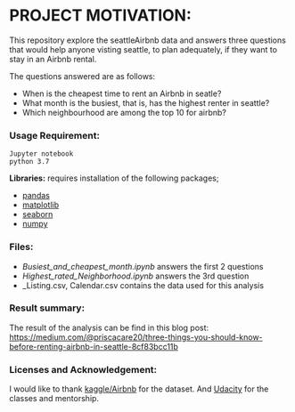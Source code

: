 # PROJECT MOTIVATION:
This repository explore the seattleAirbnb data and answers three questions that would help anyone visting seattle, to plan adequately, if they want to stay in an Airbnb rental.

The questions answered are as follows:

* When is the cheapest time to rent an Airbnb in seatle?
* What month is the busiest, that is, has the highest renter in seattle?
* Which neighbourhood are among the top 10 for airbnb?


### Usage Requirement:
	Jupyter notebook
	python 3.7

**Libraries:** requires installation of the following packages;

* [pandas](https://pandas.pydata.org)
* [matplotlib](https://matplotlib.org)
* [seaborn](https://seaborn.pydata.org)
* [numpy](https://numpy.org)


### Files:
* _Busiest_and_cheapest_month.ipynb_ answers the first 2 questions
* _Highest_rated_Neighborhood.ipynb_ answers the 3rd question
* _Listing.csv, Calendar.csv contains the data used for this analysis


### Result summary:
The result of the analysis can be find in this blog post: https://medium.com/@priscacare20/three-things-you-should-know-before-renting-airbnb-in-seattle-8cf83bcc11b

### Licenses and Acknowledgement:
I would like to thank [kaggle/Airbnb](https://www.kaggle.com/airbnb/seattle) for the dataset. And [Udacity](https://learning.udacity.com/be-in-demand-2019/?utm_source=bing&utm_medium=ads&utm_campaign=234836845&utm_term=1304020959715992&device=c&msclkid=1c9ec70f92251f22b5809850ff7f4b0a) for the classes and mentorship.


